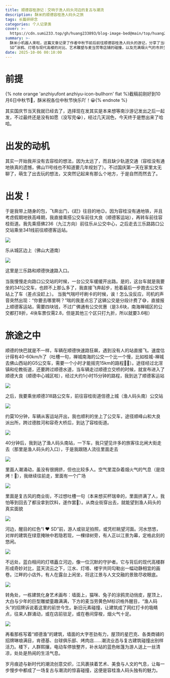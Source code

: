 ```yaml
---
title: 顺德容桂游记：交响于渔人码头河边的复古与潮流
description: 酥米的顺德容桂渔人码头之旅
tags: 长篇碎碎念
categories: 个人记录类
cover: >-
  https://cdn.sumi233.top/gh/huang233893/blog-image-bed@main/top/huang233893/imgs/blog/sdrg-12.jpg
summary: >-
  酥米小机器人来啦，这篇文章记录了作者中秋节前后前往顺德容桂渔人码头的游记，分享了当地复古商业街与潮流业态融合的独特魅力，包括江畔红墙上的“I ❤️
  SD”涂鸦、灯塔与现代高楼的对比、艺术雕塑与麦当劳等店铺的碰撞，以及充满烟火气的市井生活场景，展现了新旧元素交织下的城市活力与人文气息。
date: 2025-10-06 00:10:00
---
```


# 前提

{% note orange 'anzhiyufont anzhiyu-icon-bullhorn' flat %}截稿前刚好到10月6日中秋节🌙，酥米祝各位中秋节快乐吖！😀{% endnote %}

其实国庆节当天我就已经去了，选择现在发其实是本来想等南沙游记发出之后一起发，不过最终还是没有如愿（没写完😭），经过几天润色，今天终于是憋出来了哈哈。



# 出发的动机

其实一开始我并没有去容桂的想法，因为太远了，而且缺少轨道交通（容桂没有通地铁真的遗憾，佛山11号线也不知道要几年规划了）。不过国庆第一天在家里太无聊了，萌生了出去玩的想法，又突然记起来有那么个地方，于是自然而然去了。

# 出发！

于是我带上随身的包，飞奔出门，《赶》往目的地😉。因为容桂没有通地铁，并且考虑假期地铁高峰期，我直接乘搭公交车前往大良（顺德客运站），再转车前往容桂街道。我先乘搭佛236（九江方向）前往乐从公交中心，之后走去三乐路路口公交站乘坐341线前往顺德客运站。

![](https://cdn.sumi233.top/gh/huang233893/blog-image-bed@main/top/huang233893/imgs/blog/sdrg-5.jpg)

乐从城区边上（佛山大道南）

![](https://cdn.sumi233.top/gh/huang233893/blog-image-bed@main/top/huang233893/imgs/blog/sdrg-6.jpg)

这里是三乐路和顺德快速路入口。

当我慢慢走向路口公交站的时候，一台公交车缓缓开出路。是的，这台车就是我要坐的341公交车，也顾不上那么多了，我直接飞奔起步，抢着最后一步跑去公交车站上了车（差点没赶上）。
当我气喘吁吁刷卡的时候，诶！怎么没反应，司机的声音突然出现：“你要去哪里啊？”喘的我差点忘了这辆公交是分段计费了😅，直接报上顺德客运站，需要四块钱，不过广佛通有公交优惠（是3.6块，南海禅城区的公交都打8折，4块车票仅需2.8，但是其他三个区只打九折，所以就要3.6啦）

# 旅途之中

顺德的快巴就是不一样，车辆在顺德快速路狂飙，遇到没有人的站直接飞。速度估计得有40-60km/h了（吐槽一句，禅城南海的公交一个比一个慢，比如桂城-禅城去佛山西站的G5公交车，需要一个小时才能摇完15km的路程🌚🌚）。途径经过北滘镇和伦教街道，还要跨过顺德水道，当车辆走过顺德立交桥的时候，就宣布进入了顺德大良（顺德中心城区啦），经过大约1小时15分钟的路程，我到达了顺德客运站

![](https://cdn.sumi233.top/gh/huang233893/blog-image-bed@main/top/huang233893/imgs/blog/sdrg-7.jpg)

之后，我要乘坐顺德318路公交车，前往容桂街道信德上城（渔人码头南）公交站

![](https://cdn.sumi233.top/gh/huang233893/blog-image-bed@main/top/huang233893/imgs/blog/sdrg-8.jpg)

约莫10分钟，车辆从客运站开出，我也顺利的坐上了公交车，途径顺峰山和大良派出所，跨过德胜河和容奇大桥后，到达了容桂街道。

![](https://cdn.sumi233.top/gh/huang233893/blog-image-bed@main/top/huang233893/imgs/blog/sdrg-9.jpg)

40分钟后，我到达了渔人码头南站，一下车，我只望见许多的旅客往北闸大街走去（那里是渔人码头的入口），于是我跟随人流往里面走去

![](https://cdn.sumi233.top/gh/huang233893/blog-image-bed@main/top/huang233893/imgs/blog/sdrg-10.jpg)

里面人潮涌动，虽没有很拥挤，但也比较多人。空气里混杂着烟火气的气息（是烧烤！🤤），我继续往前走，里面有一个广场

![](https://cdn.sumi233.top/gh/huang233893/blog-image-bed@main/top/huang233893/imgs/blog/sdrg-11.jpg)

里面是复古风的商业街，不过想吐槽一句（本来想买杯瑞幸的，里面挤满了人，我怕等到回去了都没拿到饮料，遂作罢🤔）。从商业街穿出去，就能望到渔人码头的真实面貌

![](https://cdn.sumi233.top/gh/huang233893/blog-image-bed@main/top/huang233893/imgs/blog/sdrg-4.jpg)

河边，醒目的红色“I ❤️ SD”前，游人或驻足拍照，或凭栏眺望河面。河水悠悠，对岸的建筑在绿意掩映中若隐若现，一棵绿树旁，有人正以江景为幕，定格此刻的悠闲。

![](https://cdn.sumi233.top/gh/huang233893/blog-image-bed@main/top/huang233893/imgs/blog/sdrg-2.jpg)

不远处，蓝白相间的灯塔矗立河边，像一位沉默的守护者。它与背后的现代高楼群形成奇妙对比，蓝天流云之下，江水、灯塔、楼宇共同勾勒出一幅动静相宜的画卷。江畔的小店外，有人在露台上闲坐，将这江景与人文交融的景致尽收眼底。

![](https://cdn.sumi233.top/gh/huang233893/blog-image-bed@main/top/huang233893/imgs/blog/sdrg-3.jpg)

转角处，一栋建筑化身艺术画布：墙面上，猫咪、兔子的涂鸦灵动俏皮，屋顶上，大白与少年的巨型雕塑童趣满满，下方的麦当劳黄色M标识格外醒目，“渔人码头”的招牌诉说着这里的前世今生。新旧元素碰撞，让建筑成了网红打卡的吸睛点，往来人群涌动，或在店前驻足，或在巷间穿梭，烟火气十足。

![](https://cdn.sumi233.top/gh/huang233893/blog-image-bed@main/top/huang233893/imgs/blog/sdrg-1.jpg)

再看那栋写着“顺德渔”的建筑，墙面的大字苍劲有力，屋顶的星巴克、各类商铺的招牌琳琅满目，肯德基、台球俱乐部、烤肉店……潮流业态与复古建筑碰撞出别样活力。楼下，人群熙攘，电动车停放整齐，补水站的蓝色帐篷为游人送上一丝清凉，处处是热闹的生活气息。

岁月痕迹与新时代的潮流创意交织，江风裹挟着艺术、美食与人文的气息，让每一步慢步中都成了一场复古与潮流的惊喜碰撞，这便是容桂渔人码头独有的魅力。